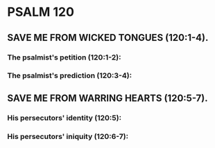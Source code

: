 ---
---
# PSALM 120 
## SAVE ME FROM WICKED TONGUES (120:1-4). 
###  The psalmist\'s petition (120:1-2): 
###  The psalmist\'s prediction (120:3-4): 
## SAVE ME FROM WARRING HEARTS (120:5-7). 
###  His persecutors\' identity (120:5): 
###  His persecutors\' iniquity (120:6-7): 

